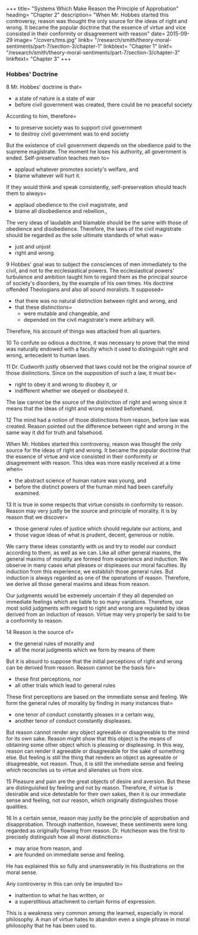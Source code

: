




+++
title=  "Systems Which Make Reason the Principle of Approbation"
heading=  "Chapter 2"
description=  "When Mr. Hobbes started this controversy, reason was thought the only source for the ideas of right and wrong. It became the popular doctrine that the essence of virtue and vice consisted in their conformity or disagreement with reason"
date=  2015-09-29
image=  "/covers/tms.jpg"
linkb=  "/research/smith/theory-moral-sentiments/part-7/section-3/chapter-1"
linkbtext=  "Chapter 1"
linkf=  "/research/smith/theory-moral-sentiments/part-7/section-3/chapter-3"
linkftext=  "Chapter 3"
+++

### Hobbes' Doctrine

8 Mr. Hobbes' doctrine is that= 
- a state of nature is a state of war
- before civil government was created, there could be no peaceful society

According to him, therefore= 
- to preserve society was to support civil government
- to destroy civil government was to end society

But the existence of civil government depends on the obedience paid to the supreme magistrate. The moment he loses his authority, all government is ended. Self-preservation teaches men to= 
- applaud whatever promotes society's welfare, and
- blame whatever will hurt it.

If they would think and speak consistently, self-preservation should teach them to always= 
- applaud obedience to the civil magistrate, and
- blame all disobedience and rebellion.,

The very ideas of laudable and blamable should be the same with those of obedience and disobedience. Therefore, the laws of the civil magistrate should be regarded as the sole ultimate standards of what was= 
- just and unjust
- right and wrong.

9 Hobbes' goal was to subject the consciences of men immediately to the civil, and not to the ecclesiastical powers. The ecclesiastical powers' turbulence and ambition taught him to regard them as the principal source of society's disorders, by the example of his own times. His doctrine offended Theologians and also all sound moralists. It supposed= 
- that there was no natural distinction between right and wrong, and
- that these distinctions= 
  - were mutable and changeable, and
  - depended on the civil magistrate's mere arbitrary will.

Therefore, his account of things was attacked from all quarters.

10 To confute so odious a doctrine, it was necessary to prove that the mind was naturally endowed with a faculty which it used to distinguish right and wrong, antecedent to human laws.

11 Dr. Cudworth justly observed that laws could not be the original source of those distinctions. Since on the supposition of such a law, it must be= 
- right to obey it and wrong to disobey it, or
- indifferent whether we obeyed or disobeyed it.

<!-- The law which could be obeyed or disobeyed, could not . The law which was right to obey and wrong to disobey was also not the source. Since even this supposed=  -->

The law cannot be the source of the distinction of right and wrong since it means that the ideas of right and wrong existed beforehand.

<!-- leads to= 
- the antecedent ,
- that obedience to the law was conformable to the idea of right, and
- that disobedience to the law, to that of wrong. -->

12 The mind had a notion of those distinctions from reason, before law was created. Reason pointed out the difference between right and wrong in the same way it did for truth and falsehood. 

When Mr. Hobbes started this controversy, reason was thought the only source for the ideas of right and wrong. It became the popular doctrine that the essence of virtue and vice consisted in their conformity or disagreement with reason. This idea was more easily received at a time when= 

<!-- This conclusion is true in some respects but is rather hasty in others. --> 
- the abstract science of human nature was young, and 
- before the distinct powers of the human mind had been carefully examined<!--  and distinguished from one another -->.

<!-- Reason was thus considered as the original source and principle of approbation and disapprobation. -->


13 It is true in some respects that virtue consists in conformity to reason. Reason may very justly be the source and principle of morality. It is by reason that we discover= 
<!-- = 
- approbation and disapprobation,
- of all solid judgments on right and wrong. -->
- those general rules of justice which should regulate our actions, and
- those vague ideas of what is prudent, decent, generous or noble.

We carry these ideas constantly with us and try to model our conduct according to them, as well as we can. Like all other general maxims, the general maxims of morality are formed from experience and induction. We observe in many cases what pleases or displeases our moral faculties. By induction from this experience, we establish those general rules. But induction is always regarded as one of the operations of reason. Therefore, we derive all those general maxims and ideas from reason.
<!-- - these approve or disapprove of. -->
<!-- These ideas regulate most of our moral judgments. -->
Our judgments would be extremely uncertain if they all depended on immediate feelings which are liable to so many variations. Therefore, our most solid judgments with regard to right and wrong are regulated by ideas derived from an induction of reason. Virtue may very properly be said to be a conformity to reason.
<!-- They are capable of being altered by the different states of health and humour.  -->
<!-- Reason may be considered as the source and principle of approbation and disapprobation. -->

14 Reason is the source of= 
- the general rules of morality and
- all the moral judgments which we form by means of them

But it is absurd to suppose that the initial perceptions of right and wrong can be derived from reason. Reason cannot be the basis for= 
<!-- , even from experiences on which the general rules are formed. -->
- these first perceptions, nor
- all other trials which lead to general rules

These first perceptions are based on the immediate sense and feeling. We form the general rules of morality by finding in many instances that= 
- one tenor of conduct constantly pleases in a certain way,
- another tenor of conduct constantly displeases.

But reason cannot render any object agreeable or disagreeable to the mind for its own sake. Reason might show that this object is the means of obtaining some other object which is pleasing or displeasing. In this way, reason can render it agreeable or disagreeable for the sake of something else. But feeling is still the thing that renders an object as agreeable or disagreeable, not reason. Thus, it is still the immediate sense and feeling which reconciles us to virtue and alienates us from vice.
<!-- If virtue pleases and vice displeases for their own sakes, it is  -->


15 Pleasure and pain are the great objects of desire and aversion. But these are distinguished by feeling and not by reason. Therefore, if virtue is desirable and vice detestable for their own sakes, then it is our immediate sense and feeling, not our reason, which originally distinguishes those qualities.


16 In a certain sense, reason may justly be the principle of approbation and disapprobation. Through inattention, however, these sentiments were long regarded as originally flowing from reason. Dr. Hutcheson was the first to precisely distinguish how all moral distinctions= 
- may arise from reason, and
- are founded on immediate sense and feeling.

He has explained this so fully and unanswerably in his illustrations on the moral sense.

Any controversy in this can only be imputed to= 
- inattention to what he has written, or
- a superstitious attachment to certain forms of expression.

This is a weakness very common among the learned, especially in moral philosophy. A man of virtue hates to abandon even a single phrase in moral philosophy that he has been used to.

